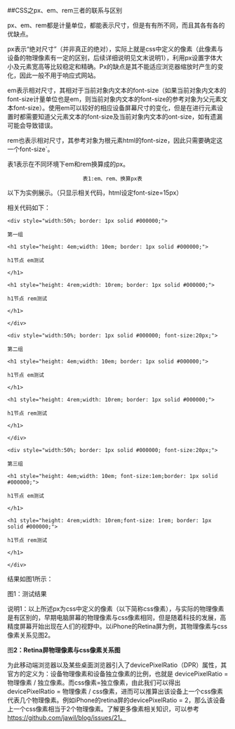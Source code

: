 ##CSS之px、em、rem三者的联系与区别

px、em、rem都是计量单位，都能表示尺寸，但是有有所不同，而且其各有各的优缺点。

px表示“绝对尺寸”（并非真正的绝对），实际上就是css中定义的像素（此像素与设备的物理像素有一定的区别，后续详细说明见文末说明1），利用px设置字体大小及元素宽高等比较稳定和精确。Px的缺点是其不能适应浏览器缩放时产生的变化，因此一般不用于响应式网站。

em表示相对尺寸，其相对于当前对象内文本的font-size（如果当前对象内文本的font-size计量单位也是em，则当前对象内文本的font-size的参考对象为父元素文本font-size）。使用em可以较好的相应设备屏幕尺寸的变化，但是在进行元素设置时都需要知道父元素文本的font-size及当前对象内文本的ont-size，如有遗漏可能会导致错误。

rem也表示相对尺寸，其参考对象为根元素html的font-size，因此只需要确定这一个font-size`。

表1表示在不同环境下em和rem换算成的px。



							表1:em、rem、换算px表

以下为实例展示。（只显示相关代码，html设定font-size=15px）

相关代码如下：

    <div style="width:50%; border: 1px solid #000000;">
    
    第一组
    
    <h1 style="height: 4em;width: 10em; border: 1px solid #000000;">
    
    h1节点 em测试
    
    </h1>
    
    <h1 style="height: 4rem;width: 10rem; border: 1px solid #000000;">
    
    h1节点 rem测试
    
    </h1>
    
    </div>

    <div style="width:50%; border: 1px solid #000000; font-size:20px;">
    
    第二组
    
    <h1 style="height: 4em;width: 10em; border: 1px solid #000000;">
    
    h1节点 em测试
    
    </h1>
    
    <h1 style="height: 4rem;width: 10rem; border: 1px solid #000000;">
    
    h1节点 rem测试
    
    </h1>
    
    </div>

    <div style="width:50%; border: 1px solid #000000; font-size:20px;">
    
    第三组
    
    <h1 style="height: 4em;width: 10em; font-size:1em;border: 1px solid #000000;">
    
    h1节点 em测试
    
    </h1>
    
    <h1 style="height: 4rem;width: 10rem;font-size: 1rem; border: 1px solid #000000;">
    
    h1节点 rem测试
    
    </h1>
    
    </div> 

结果如图1所示：

		 							

图1：测试结果

说明1：以上所述px为css中定义的像素（以下简称css像素），与实际的物理像素是有区别的，早期电脑屏幕的物理像素与css像素相同，但是随着科技的发展，高精度屏幕开始出现在人们的视野中。以iPhone的Retina屏为例，其物理像素与css像素关系见图2。



图**2：Retina屏物理像素与css像素关系图**

为此移动端浏览器以及某些桌面浏览器引入了devicePixelRatio（DPR）属性，其官方的定义为：设备物理像素和设备独立像素的比例，也就是 devicePixelRatio = 物理像素 / 独立像素。而css像素=独立像素，由此我们可以得出 devicePixelRatio = 物理像素 / css像素，进而可以推算出该设备上一个css像素代表几个物理像素。例如iPhone的retina屏的devicePixelRatio = 2，那么该设备上一个css像素相当于2个物理像素。了解更多像素相关知识，可以参考 https://github.com/jawil/blog/issues/21。

 

 
